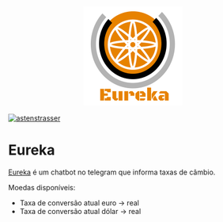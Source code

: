 <p align="center"> 
<img src='./assets/logo.png'> 
</p>

[![astenstrasser](https://circleci.com/gh/astenstrasser/eureka.svg?style=shield)](https://circleci.com/gh/astenstrasser/eureka)

# Eureka
 [Eureka](http://t.me/eurozz_bot) é um chatbot no telegram que informa taxas de câmbio.

Moedas disponíveis:
- Taxa de conversão atual euro -> real
- Taxa de conversão atual dólar -> real
